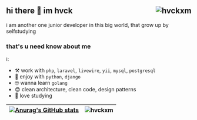 ## hi there 👋 im hvck <img align="right" src="https://komarev.com/ghpvc/?username=hvckxm&label=Profile%20Views%20&color=9f5afd&style=flat-square" alt="hvckxm" />
i am another one junior developer in this big world, that grow up by selfstudying

<!--
**hvckxm/hvckxm** is a ✨ _special_ ✨ repository because its `README.md` (this file) appears on your GitHub profile.

Here are some ideas to get you started:

- 🔭 I’m currently working on ...
- 🌱 I’m currently learning ...
- 👯 I’m looking to collaborate on ...
- 🤔 I’m looking for help with ...
- 💬 Ask me about ...
- 📫 How to reach me: ...
- 😄 Pronouns: ...
- ⚡ Fun fact: ...
-->
### that's u need know about me
i:
- ⚒   work with `php`, `laravel`, `livewire`, `yii`, `mysql`, `postgresql`
- 🌚  enjoy with `python`, `django`
- 🤓  wanna learn `golang`
- 😍  clean architecture, clean code, design patterns
- 🥰  love studying


|[![Anurag's GitHub stats](https://github-readme-stats.vercel.app/api?username=hvckxm)](https://github.com/anuraghazra/github-readme-stats) | ![hvckxm](https://github-readme-stats.vercel.app/api/top-langs/?username=hvckxm&layout=compact&theme=dark)
| ------------- | ------------- |




